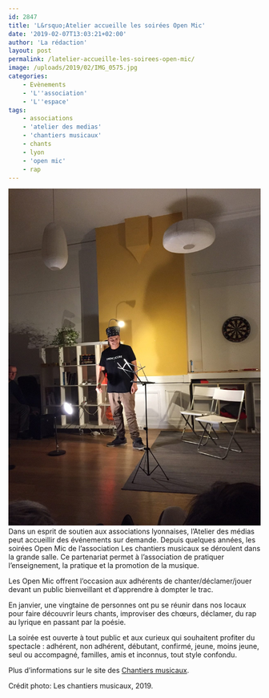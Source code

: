 ```yaml
---
id: 2847
title: 'L&rsquo;Atelier accueille les soirées Open Mic'
date: '2019-02-07T13:03:21+02:00'
author: 'La rédaction'
layout: post
permalink: /latelier-accueille-les-soirees-open-mic/
image: /uploads/2019/02/IMG_0575.jpg
categories:
    - Evènements
    - 'L''association'
    - 'L''espace'
tags:
    - associations
    - 'atelier des medias'
    - 'chantiers musicaux'
    - chants
    - lyon
    - 'open mic'
    - rap
---
```


![IMG_0583](/uploads/2019/02/IMG_0583-e1549540858867.jpg)Dans un esprit de soutien aux associations lyonnaises, l’Atelier des médias peut accueillir des événements sur demande. Depuis quelques années, les soirées Open Mic de l’association Les chantiers musicaux se déroulent dans la grande salle. Ce partenariat permet à l’association de pratiquer l’enseignement, la pratique et la promotion de la musique.

Les Open Mic offrent l’occasion aux adhérents de chanter/déclamer/jouer devant un public bienveillant et d’apprendre à dompter le trac.

En janvier, une vingtaine de personnes ont pu se réunir dans nos locaux pour faire découvrir leurs chants, improviser des chœurs, déclamer, du rap au lyrique en passant par la poésie.

La soirée est ouverte à tout public et aux curieux qui souhaitent profiter du spectacle : adhérent, non adhérent, débutant, confirmé, jeune, moins jeune, seul ou accompagné, familles, amis et inconnus, tout style confondu.

Plus d’informations sur le site des [Chantiers musicaux](https://www.leschantiersmusicaux.com/).

Crédit photo: Les chantiers musicaux, 2019.

